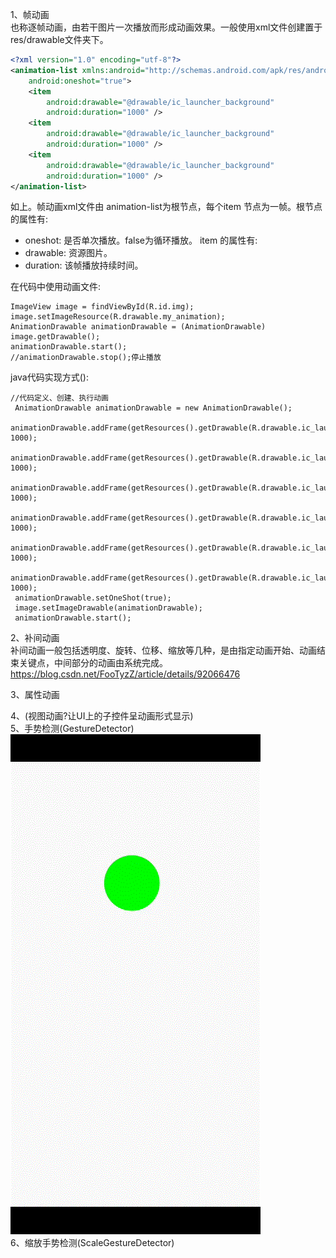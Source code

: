 1、帧动画  
也称逐帧动画，由若干图片一次播放而形成动画效果。一般使用xml文件创建置于res/drawable文件夹下。
```xml
<?xml version="1.0" encoding="utf-8"?>
<animation-list xmlns:android="http://schemas.android.com/apk/res/android"
    android:oneshot="true">
    <item
        android:drawable="@drawable/ic_launcher_background"
        android:duration="1000" />
    <item
        android:drawable="@drawable/ic_launcher_background"
        android:duration="1000" />
    <item
        android:drawable="@drawable/ic_launcher_background"
        android:duration="1000" />
</animation-list>
```
如上。帧动画xml文件由 animation-list为根节点，每个item 节点为一帧。根节点的属性有:
* oneshot: 是否单次播放。false为循环播放。
item 的属性有:
* drawable: 资源图片。
* duration: 该帧播放持续时间。

在代码中使用动画文件:
```
ImageView image = findViewById(R.id.img);
image.setImageResource(R.drawable.my_animation);
AnimationDrawable animationDrawable = (AnimationDrawable) image.getDrawable();
animationDrawable.start();
//animationDrawable.stop();停止播放
```

java代码实现方式(): 
```
//代码定义、创建、执行动画
 AnimationDrawable animationDrawable = new AnimationDrawable();
 animationDrawable.addFrame(getResources().getDrawable(R.drawable.ic_launcher_background), 1000);
 animationDrawable.addFrame(getResources().getDrawable(R.drawable.ic_launcher_background), 1000);
 animationDrawable.addFrame(getResources().getDrawable(R.drawable.ic_launcher_background), 1000);
 animationDrawable.addFrame(getResources().getDrawable(R.drawable.ic_launcher_background), 1000);
 animationDrawable.addFrame(getResources().getDrawable(R.drawable.ic_launcher_background), 1000);
 animationDrawable.addFrame(getResources().getDrawable(R.drawable.ic_launcher_background), 1000);
 animationDrawable.setOneShot(true);
 image.setImageDrawable(animationDrawable);
 animationDrawable.start();
```

2、补间动画   
补间动画一般包括透明度、旋转、位移、缩放等几种，是由指定动画开始、动画结束关键点，中间部分的动画由系统完成。  
https://blog.csdn.net/FooTyzZ/article/details/92066476     

3、属性动画  



4、(视图动画?让UI上的子控件呈动画形式显示)  
5、手势检测(GestureDetector)   
![](https://github.com/foty/TestLink/blob/master/app/src/main/java/com/example/testlink/animator/demo.gif)   
6、缩放手势检测(ScaleGestureDetector)

